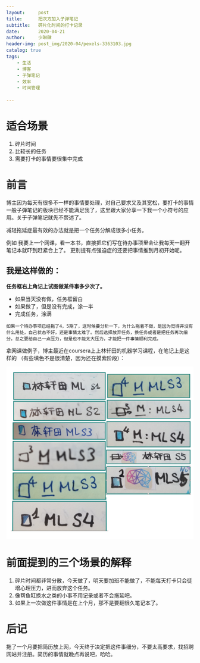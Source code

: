 ```yaml
---
layout:     post
title:      把次方加入子弹笔记
subtitle:   碎片化时间的打卡记录
date:       2020-04-21
author:     少琳肆
header-img: post_img/2020-04/pexels-3363103.jpg
catalog: true
tags:
    - 生活
    - 博客
    - 子弹笔记
    - 效率
    - 时间管理

---
```





# 适合场景

1. 碎片时间
2. 比较长的任务
3. 需要打卡的事情要很集中完成

# 前言 
博主因为每天有很多不一样的事情要处理，对自己要求又及其宽松，要打卡的事情一般子弹笔记的版块已经不能满足我了，这里跟大家分享一下我一个小符号的应用。关于子弹笔记就先不赘述了。

减轻拖延症最有效的办法就是把一个任务分解成很多小任务。

例如 我要上一个网课，看一本书，直接把它们写在待办事项里会让我每天一翻开笔记本就吓到赶紧合上了。 更别提有点强迫症的还要把事情推到月初开始呢。


## 我是这样做的：
**任务框右上角记上试图做某件事多少次了。**

- 如果当天没有做，任务框留白
- 如果做了，但是没有完成，涂一半
-  完成任务，涂满

`如果一个待办事项已经拖了4，5期了，这时候要分析一下，为什么拖着不做，是因为觉得并没有什么用处，自己状态不好，还是事情太难了。然后选择放弃任务，换任务或者是把任务再次细分。总之要给自己一点压力，但是也不能太大压力，才能把一件事情顺利完成。`

拿网课做例子，博主最近在coursera上上林轩田的机器学习课程，在笔记上是这样的 （有些填色不是很清楚，因为还在摸索阶段）：

![k](post_img/2020-04/bujo_1_exemple.png)



# 前面提到的三个场景的解释

1. 碎片时间都非常分散，今天做了，明天要加班不能做了，不能每天打卡只会徒增心理压力，进而放弃这个任务。
2. 像帮鱼缸换水之类的小事不用记录或者不会拖延吧。
3. 如果上一次做这件事情是在上个月，那不是要翻很久笔记本了。


# 后记
拖了一个月要把简历放上网，今天终于决定把这件事细分，不要太高要求，找招聘网站并注册。简历的事情就晚点再说吧，哈哈。


